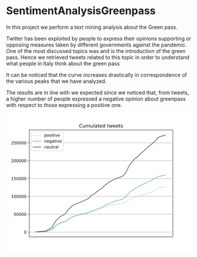 # SentimentAnalysisGreenpass

In this project we perform a text mining analysis about the Green pass.

Twitter has been exploited by people to express their opinions supporting or opposing measures taken by different governments against the pandemic. 
One of the most discussed topics was and is the introduction of the green pass. Hence we retrieved tweets related to this topic in order to understand what people in Italy think about the green pass


It can be noticed that the curve increases drastically in correspondence of the various peaks that we have analyzed.


The results are in line with we expected since we noticed that, from tweets, a higher number of people expressed a negative opinion about greenpass with respect to those expressing a positive one.

![cumulative tweets graph](./img/cumulated_tweets.svg)
